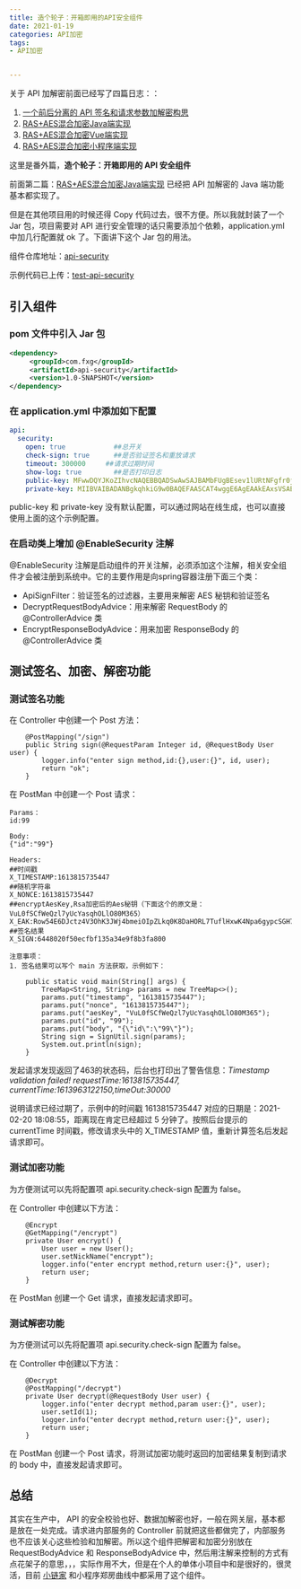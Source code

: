 ```yaml
---
title: 造个轮子：开箱即用的API安全组件
date: 2021-01-19
categories: API加密
tags:
- API加密


---
```


关于 API 加解密前面已经写了四篇日志：：

1. [一个前后分离的 API 签名和请求参数加解密构思](https://blog.fengxiuge.top/2021/2021-01-13-api-encrypt.html)
2. [RAS+AES混合加密Java端实现](https://blog.fengxiuge.top/2021/2021-01-15-api-encrypt-java.html)
3. [RAS+AES混合加密Vue端实现](https://blog.fengxiuge.top/2021/2021-01-15-api-encrypt-vue.html)
4. [RAS+AES混合加密小程序端实现](https://blog.fengxiuge.top/2021/2021-01-15-api-encrypt-mp.html)

这里是番外篇，**造个轮子：开箱即用的 API 安全组件**



前面第二篇：[RAS+AES混合加密Java端实现](https://blog.fengxiuge.top/2021/2021-01-15-api-encrypt-java.html) 已经把 API 加解密的 Java 端功能基本都实现了。

但是在其他项目用的时候还得 Copy 代码过去，很不方便。所以我就封装了一个 Jar 包，项目需要对 API 进行安全管理的话只需要添加个依赖，application.yml 中加几行配置就 ok 了。下面讲下这个 Jar 包的用法。

组件仓库地址：[api-security](https://github.com/yueyakun/api-security)

示例代码已上传：[test-api-security](https://github.com/yueyakun/my-demo/tree/main/test-api-security)

## 引入组件

### pom 文件中引入 Jar 包

```xml
<dependency>
     <groupId>com.fxg</groupId>
     <artifactId>api-security</artifactId>
     <version>1.0-SNAPSHOT</version>
</dependency>
```



### 在 application.yml 中添加如下配置

```yaml
api:
  security:
    open: true            ##总开关
    check-sign: true      ##是否验证签名和重放请求
    timeout: 300000     ##请求过期时间
    show-log: true        ##是否打印日志
    public-key: MFwwDQYJKoZIhvcNAQEBBQADSwAwSAJBAMbFUgBEsev1lURtNFgfr0jtz4IDJ6MEyIkA2WMG57bPfSsT4Pei7bxsXUCyMTXQbaxV0SThX802gxrpTEBAbJsCAwEAAQ==
    private-key: MIIBVAIBADANBgkqhkiG9w0BAQEFAASCAT4wggE6AgEAAkEAxsVSAESx6/WVRG00WB+vSO3PggMnowTIiQDZYwbnts99KxPg96LtvGxdQLIxNdBtrFXRJOFfzTaDGulMQEBsmwIDAQABAkEAqG6gM9YCJn5txBP9nQcMU3IgunzN45e0DlQH4aACTac6JHPTZAA1STxdgTosdDBhrC1HA2pPlRzCuCAh3MpvgQIhAOxTENdAAiQPspaFWAvGJZhN767g9LFGUVdabvf0mCC7AiEA11HZRiSpICXO2U1MrYsLrTJMHrQQvCM/mOhW4UullaECIDs/7DX7T04ZPW4tilCRYjWYPKJ8tfyII7ah7rZt9YInAiBSdJSY6OcfWXsp+hEYEDxLegxuYZRbB8COBMNoiXiCoQIgMls9U5YPlGQ3ajDUhFACFIUNpGQl8l2faxPy/yRoV6o=
```

public-key 和 private-key 没有默认配置，可以通过网站在线生成，也可以直接使用上面的这个示例配置。

### 在启动类上增加 @EnableSecurity 注解

@EnableSecurity 注解是启动组件的开关注解，必须添加这个注解，相关安全组件才会被注册到系统中。它的主要作用是向spring容器注册下面三个类：

* ApiSignFilter：验证签名的过滤器，主要用来解密 AES 秘钥和验证签名
* DecryptRequestBodyAdvice：用来解密 RequestBody 的 @ControllerAdvice 类
* EncryptResponseBodyAdvice：用来加密 ResponseBody 的 @ControllerAdvice 类



## 测试签名、加密、解密功能

### 测试签名功能

在 Controller 中创建一个 Post 方法：

```
	@PostMapping("/sign")
	public String sign(@RequestParam Integer id, @RequestBody User user) {
		logger.info("enter sign method,id:{},user:{}", id, user);
		return "ok";
	}
```



在 PostMan 中创建一个 Post 请求：

```
Params：
id:99

Body:
{"id":"99"}

Headers:
##时间戳
X_TIMESTAMP:1613815735447
##随机字符串
X_NONCE:1613815735447
##encryptAesKey,Rsa加密后的Aes秘钥（下面这个的原文是：VuL0fSCfWeQzl7yUcYasqhOLlO80M365）
X_EAK:Row54E6DJctz4V3OhK3JWj4bmeiOIpZLkq0K8DaHORL7TuflHxwK4Npa6gypcSGH7vh5Zi4mEEor3cR9HlGcgg==
##签名结果
X_SIGN:6448020f50ecfbf135a34e9f8b3fa800

注意事项：
1. 签名结果可以写个 main 方法获取，示例如下：

	public static void main(String[] args) {
		TreeMap<String, String> params = new TreeMap<>();
		params.put("timestamp", "1613815735447");
		params.put("nonce", "1613815735447");
		params.put("aesKey", "VuL0fSCfWeQzl7yUcYasqhOLlO80M365");
		params.put("id", "99");
		params.put("body", "{\"id\":\"99\"}");
		String sign = SignUtil.sign(params);
		System.out.println(sign);
	}
```

发起请求发现返回了463的状态码，后台也打印出了警告信息：*Timestamp validation failed! requestTime:1613815735447, currentTime:1613963122150,timeOut:30000*

说明请求已经过期了，示例中的时间戳 1613815735447 对应的日期是：2021-02-20 18:08:55，距离现在肯定已经超过 5 分钟了。按照后台提示的 currentTime 时间戳，修改请求头中的 X_TIMESTAMP 值，重新计算签名后发起请求即可。

### 测试加密功能

为方便测试可以先将配置项 api.security.check-sign 配置为 false。

在 Controller 中创建以下方法：

```
	@Encrypt
	@GetMapping("/encrypt")
	private User encrypt() {
		User user = new User();
		user.setNickName("encrypt");
		logger.info("enter encrypt method,return user:{}", user);
		return user;
	}
```

在 PostMan 创建一个 Get 请求，直接发起请求即可。

### 测试解密功能

为方便测试可以先将配置项 api.security.check-sign 配置为 false。

在 Controller 中创建以下方法：

```
	@Decrypt
	@PostMapping("/decrypt")
	private User decrypt(@RequestBody User user) {
		logger.info("enter decrypt method,param user:{}", user);
		user.setId(1);
		logger.info("enter decrypt method,return user:{}", user);
		return user;
	}
```

在 PostMan 创建一个 Post 请求，将测试加密功能时返回的加密结果复制到请求的 body 中，直接发起请求即可。



## 总结

其实在生产中， API 的安全校验也好、数据加解密也好，一般在网关层，基本都是放在一处完成。请求进内部服务的 Controller 前就把这些都做完了，内部服务也不应该关心这些检验和加解密。所以这个组件把解密和加密分别放在 RequestBodyAdvice 和 ResponseBodyAdvice 中，然后用注解来控制的方式有点花架子的意思，，，实际作用不大，但是在个人的单体小项目中和是很好的，很灵活，目前 [小链家](https://house.fengxiuge.top/) 和小程序郑房曲线中都采用了这个组件。